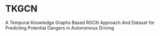 # TKGCN
A Temporal Knowledge Graphs Based RGCN Approach And Dataset for Predicting Potential Dangers in Autonomous Driving
